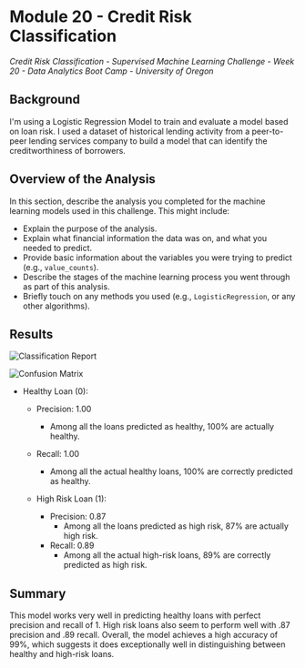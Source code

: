 # Module 20 - Credit Risk Classification
*Credit Risk Classification - Supervised Machine Learning Challenge - Week 20 - Data Analytics Boot Camp - University of Oregon*


## Background
I'm using a Logistic Regression Model to train and evaluate a model based on loan risk. I used a dataset of historical lending activity from a peer-to-peer lending services company to build a model that can identify the creditworthiness of borrowers.


## Overview of the Analysis

In this section, describe the analysis you completed for the machine learning models used in this challenge. This might include:

* Explain the purpose of the analysis.
* Explain what financial information the data was on, and what you needed to predict.
* Provide basic information about the variables you were trying to predict (e.g., `value_counts`).
* Describe the stages of the machine learning process you went through as part of this analysis.
* Briefly touch on any methods you used (e.g., `LogisticRegression`, or any other algorithms).

## Results
![Classification Report]("images/classification_report.JPG")

![Confusion Matrix]("images/confusion_matrix.png")

- Healthy Loan (0):
    - Precision: 1.00 
        - Among all the loans predicted as healthy, 100% are actually healthy.
    - Recall: 1.00 
        - Among all the actual healthy loans, 100% are correctly predicted as healthy.

    - High Risk Loan (1):
        - Precision: 0.87
            - Among all the loans predicted as high risk, 87% are actually high risk.
        - Recall: 0.89
            - Among all the actual high-risk loans, 89% are correctly predicted as high risk.



## Summary

This model works very well in predicting healthy loans with perfect precision and recall of 1.  High risk loans also seem to perform well with .87 precision and .89 recall.  Overall, the model achieves a high accuracy of 99%, which suggests it does exceptionally well in distinguishing between healthy and high-risk loans.